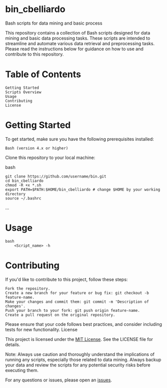 # bin_cbelliardo
Bash scripts for data mining and basic process

This repository contains a collection of Bash scripts designed for data mining and basic data processing tasks. These scripts are intended to streamline and automate various data retrieval and preprocessing tasks. Please read the instructions below for guidance on how to use and contribute to this repository.

# Table of Contents

    Getting Started
    Scripts Overview
    Usage
    Contributing
    License

# Getting Started

To get started, make sure you have the following prerequisites installed:

    Bash (version 4.x or higher)

Clone this repository to your local machine:

bash
```
git clone https://github.com/username/bin.git
cd bin_cbelliardo
chmod -R +x *.sh
export PATH=$PATH:$HOME/bin_cbelliardo # change $HOME by your working directory
source ~/.bashrc
```

...
# Usage
```
bash
    <Script_name> -h 
```


# Contributing

If you'd like to contribute to this project, follow these steps:

    Fork the repository.
    Create a new branch for your feature or bug fix: git checkout -b feature-name.
    Make your changes and commit them: git commit -m 'Description of changes'.
    Push your branch to your fork: git push origin feature-name.
    Create a pull request on the original repository.

Please ensure that your code follows best practices, and consider including tests for new functionality.
License

This project is licensed under the [MIT License](https://opensource.org/licenses/MIT). See the LICENSE file for details.

Note: Always use caution and thoroughly understand the implications of running any scripts, especially those related to data mining. Always backup your data and review the scripts for any potential security risks before executing them.

For any questions or issues, please open an [issues](https://github.com/carolebelliardo/bin_cbelliardo/issues).
